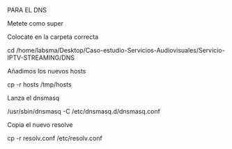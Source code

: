 PARA EL DNS

Metete como super

Colocate en la carpeta correcta 

cd /home/labsma/Desktop/Caso-estudio-Servicios-Audiovisuales/Servicio-IPTV-STREAMING/DNS

Añadimos los nuevos hosts

cp -r hosts /tmp/hosts

Lanza el dnsmasq

/usr/sbin/dnsmasq -C /etc/dnsmasq.d/dnsmasq.conf 

Copia el nuevo resolve 

cp -r resolv.conf /etc/resolv.conf

